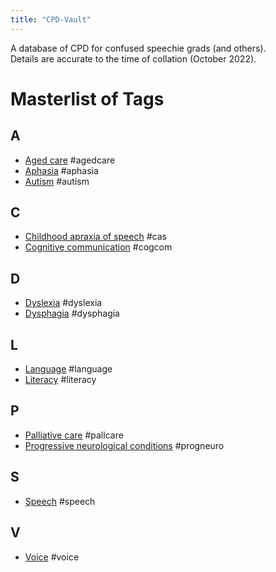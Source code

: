 ```yaml
---
title: "CPD-Vault"
---
```


A database of CPD for confused speechie grads (and others).<br>
Details are accurate to the time of collation (October 2022).

# Masterlist of Tags
## A
- [Aged care](!tagpages/aged-pallcare.md) #agedcare<br>
- [Aphasia](!tagpages/aphasia.md) #aphasia<br>
- [Autism](!tagpages/neurodivergence.md) #autism

## C
- [Childhood apraxia of speech](!tagpanes/apraxia.md) #cas
- [Cognitive communication](!tagpages/cogcom.md) #cogcom

## D
- [Dyslexia](!tagpages/neurodivergence.md) #dyslexia
- [Dysphagia](!tagpages/dysphagia.md) #dysphagia

## L
- [Language](!tagpages/lang-lit.md) #language<br>
- [Literacy](!tagpages/lang-lit.md) #literacy

## P
- [Palliative care](!tagpages/aged-pallcare.md) #pallcare<br>
- [Progressive neurological conditions](!tagpages/progneuro.md) #progneuro

## S
- [Speech](!tagpages/speech.md) #speech

## V
- [Voice](!tagpages/voice.md) #voice